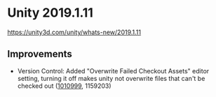 # Unity 2019.1.11

https://unity3d.com/unity/whats-new/2019.1.11

## Improvements



*   Version Control: Added "Overwrite Failed Checkout Assets" editor setting, turning it off makes unity not overwrite files that can't be checked out ([1010999](https://issuetracker.unity3d.com/issues/perforce-unity-writes-to-exclusive-checkout-scriptable-objects), 1159203)